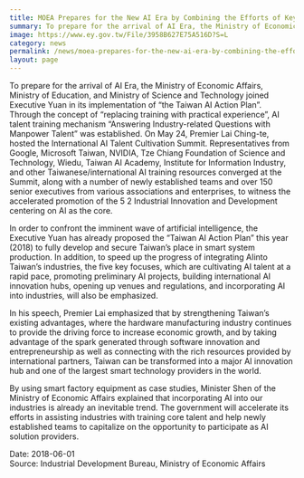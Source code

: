 ```yaml
---
title: MOEA Prepares for the New AI Era by Combining the Efforts of Key Industries, Entrepreneurs, Academic Institutions, and Research Centers
summary: To prepare for the arrival of AI Era, the Ministry of Economic Affairs, Ministry of Education, and Ministry of Science and Technology joined Executive Yuan in its implementation of “the Taiwan AI Action Plan”.
image: https://www.ey.gov.tw/File/3958B627E75A516D?S=L
category: news
permalink: /news/moea-prepares-for-the-new-ai-era-by-combining-the-efforts-of-key-industries/
layout: page
---
```

To prepare for the arrival of AI Era, the Ministry of Economic Affairs, Ministry of Education, and Ministry of Science and Technology joined Executive Yuan in its implementation of “the Taiwan AI Action Plan”. Through the concept of “replacing training with practical experience”, AI talent training mechanism “Answering Industry-related Questions with Manpower Talent” was established. On May 24, Premier Lai Ching-te, hosted the International AI Talent Cultivation Summit. Representatives from Google, Microsoft Taiwan, NVIDIA, Tze Chiang Foundation of Science and Technology, Wiedu, Taiwan AI Academy, Institute for Information Industry, and other Taiwanese/international AI training resources converged at the Summit, along with a number of newly established teams and over 150 senior executives from various associations and enterprises, to witness the accelerated promotion of the 5 2 Industrial Innovation and Development centering on AI as the core.

In order to confront the imminent wave of artificial intelligence, the Executive Yuan has already proposed the “Taiwan AI Action Plan” this year (2018) to fully develop and secure Taiwan’s place in smart system production. In addition, to speed up the progress of integrating AIinto Taiwan’s industries, the five key focuses, which are cultivating AI talent at a rapid pace, promoting preliminary AI projects, building international AI innovation hubs, opening up venues and regulations, and incorporating AI into industries, will also be emphasized.

In his speech, Premier Lai emphasized that by strengthening Taiwan’s existing advantages, where the hardware manufacturing industry continues to provide the driving force to increase economic growth, and by taking advantage of the spark generated through software innovation and entrepreneurship as well as connecting with the rich resources provided by international partners, Taiwan can be transformed into a major AI innovation hub and one of the largest smart technology providers in the world.

By using smart factory equipment as case studies, Minister Shen of the Ministry of Economic Affairs explained that incorporating AI into our industries is already an inevitable trend. The government will accelerate its efforts in assisting industries with training core talent and help newly established teams to capitalize on the opportunity to participate as AI solution providers.

Date: 2018-06-01
<br/>
Source: Industrial Development Bureau, Ministry of Economic Affairs
